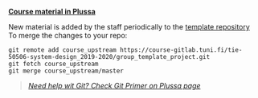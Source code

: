 [**Course material in Plussa**](https://plus.tuni.fi/tie-50506/spring-2020/)

New material is added by the staff periodically to the [template repository](https://course-gitlab.tuni.fi/tie-50506-system-design_2019-2020/group_template_project)\
To merge the changes to your repo:
```
git remote add course_upstream https://course-gitlab.tuni.fi/tie-50506-system-design_2019-2020/group_template_project.git
git fetch course_upstream
git merge course_upstream/master
```

> [*Need help wit Git? Check Git Primer on Plussa page*](https://plus.tuni.fi/tie-50506/spring-2020/general/GitPrimer/)
